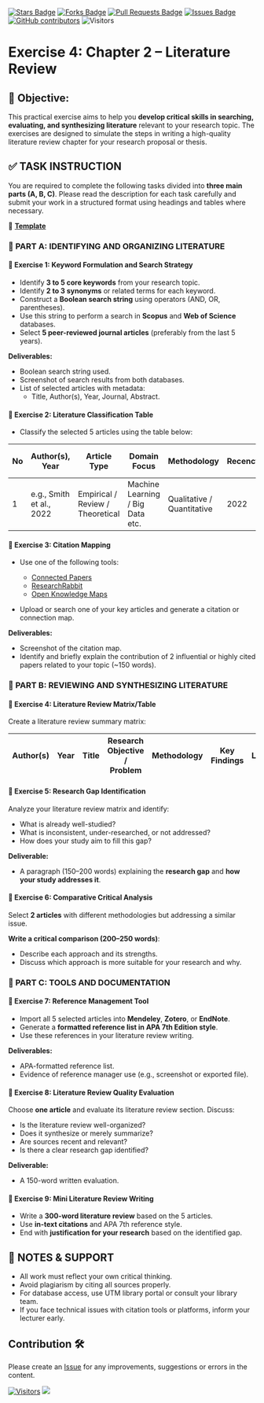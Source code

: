 <a href="https://github.com/drshahizan/research-design/stargazers"><img src="https://img.shields.io/github/stars/drshahizan/research-design" alt="Stars Badge"/></a>
<a href="https://github.com/drshahizan/research-design/network/members"><img src="https://img.shields.io/github/forks/drshahizan/research-design" alt="Forks Badge"/></a>
<a href="https://github.com/drshahizan/research-design/pulls"><img src="https://img.shields.io/github/issues-pr/drshahizan/research-design" alt="Pull Requests Badge"/></a>
<a href="https://github.com/drshahizan/research-design"><img src="https://img.shields.io/github/issues/drshahizan/research-design" alt="Issues Badge"/></a>
<a href="https://github.com/drshahizan/research-design/graphs/contributors"><img alt="GitHub contributors" src="https://img.shields.io/github/contributors/drshahizan/research-design?color=2b9348"></a>
![Visitors](https://api.visitorbadge.io/api/visitors?path=https%3A%2F%2Fgithub.com%2Fdrshahizan%2BDM&labelColor=%23d9e3f0&countColor=%23697689&style=flat)

# Exercise 4: Chapter 2 – Literature Review  

## 🧾 Objective:
This practical exercise aims to help you **develop critical skills in searching, evaluating, and synthesizing literature** relevant to your research topic. The exercises are designed to simulate the steps in writing a high-quality literature review chapter for your research proposal or thesis.

## ✅ TASK INSTRUCTION

You are required to complete the following tasks divided into **three main parts (A, B, C)**. Please read the description for each task carefully and submit your work in a structured format using headings and tables where necessary. 

📍 **[Template](template.md)**

### 🧪 PART A: IDENTIFYING AND ORGANIZING LITERATURE

#### 📌 **Exercise 1: Keyword Formulation and Search Strategy**
- Identify **3 to 5 core keywords** from your research topic.
- Identify **2 to 3 synonyms** or related terms for each keyword.
- Construct a **Boolean search string** using operators (AND, OR, parentheses).
- Use this string to perform a search in **Scopus** and **Web of Science** databases.
- Select **5 peer-reviewed journal articles** (preferably from the last 5 years).

**Deliverables:**
- Boolean search string used.
- Screenshot of search results from both databases.
- List of selected articles with metadata:
  - Title, Author(s), Year, Journal, Abstract.

#### 📌 **Exercise 2: Literature Classification Table**
- Classify the selected 5 articles using the table below:

| No | Author(s), Year | Article Type | Domain Focus | Methodology | Recency | Relevance to Your Study |
|----|------------------|--------------|---------------|-------------|---------|--------------------------|
| 1  | e.g., Smith et al., 2022 | Empirical / Review / Theoretical | Machine Learning / Big Data etc. | Qualitative / Quantitative | 2022 | Clearly explain the relevance |

#### 📌 **Exercise 3: Citation Mapping**
- Use one of the following tools:
  - [Connected Papers](https://www.connectedpapers.com)
  - [ResearchRabbit](https://www.researchrabbit.ai)
  - [Open Knowledge Maps](https://openknowledgemaps.org/)

- Upload or search one of your key articles and generate a citation or connection map.

**Deliverables:**
- Screenshot of the citation map.
- Identify and briefly explain the contribution of 2 influential or highly cited papers related to your topic (~150 words).

### 🧪 PART B: REVIEWING AND SYNTHESIZING LITERATURE

#### 📌 **Exercise 4: Literature Review Matrix/Table**
Create a literature review summary matrix:

| Author(s) | Year | Title | Research Objective / Problem | Methodology | Key Findings | Limitations | Relevance to Your Study |
|-----------|------|--------|-------------------------------|-------------|---------------|--------------|--------------------------|


#### 📌 **Exercise 5: Research Gap Identification**
Analyze your literature review matrix and identify:
- What is already well-studied?
- What is inconsistent, under-researched, or not addressed?
- How does your study aim to fill this gap?

**Deliverable:**
- A paragraph (150–200 words) explaining the **research gap** and **how your study addresses it**.

#### 📌 **Exercise 6: Comparative Critical Analysis**
Select **2 articles** with different methodologies but addressing a similar issue.

**Write a critical comparison (200–250 words)**:
- Describe each approach and its strengths.
- Discuss which approach is more suitable for your research and why.

### 🧪 PART C: TOOLS AND DOCUMENTATION

#### 📌 **Exercise 7: Reference Management Tool**
- Import all 5 selected articles into **Mendeley**, **Zotero**, or **EndNote**.
- Generate a **formatted reference list in APA 7th Edition style**.
- Use these references in your literature review writing.

**Deliverables:**
- APA-formatted reference list.
- Evidence of reference manager use (e.g., screenshot or exported file).

#### 📌 **Exercise 8: Literature Review Quality Evaluation**
Choose **one article** and evaluate its literature review section. Discuss:
- Is the literature review well-organized?
- Does it synthesize or merely summarize?
- Are sources recent and relevant?
- Is there a clear research gap identified?

**Deliverable:**
- A 150-word written evaluation.

#### 📌 **Exercise 9: Mini Literature Review Writing**
- Write a **300-word literature review** based on the 5 articles.
- Use **in-text citations** and APA 7th reference style.
- End with **justification for your research** based on the identified gap.

## 📣 NOTES & SUPPORT
- All work must reflect your own critical thinking.
- Avoid plagiarism by citing all sources properly.
- For database access, use UTM library portal or consult your library team.
- If you face technical issues with citation tools or platforms, inform your lecturer early.

## Contribution 🛠️
Please create an [Issue](https://github.com/drshahizan/research-design/issues) for any improvements, suggestions or errors in the content.

[![Visitors](https://api.visitorbadge.io/api/visitors?path=https%3A%2F%2Fgithub.com%2Fdrshahizan&labelColor=%23697689&countColor=%23555555&style=plastic)](https://visitorbadge.io/status?path=https%3A%2F%2Fgithub.com%2Fdrshahizan)
![](https://hit.yhype.me/github/profile?user_id=81284918)

